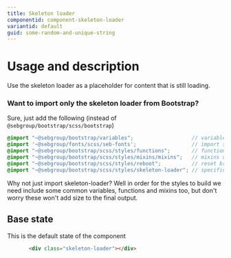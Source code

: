 ```yaml
---
title: Skeleton loader
componentid: component-skeleton-loader
variantid: default
guid: some-random-and-unique-string
---
```

# Usage and description
Use the skeleton loader as a placeholder for content that is still loading.

### Want to import only the skeleton loader from Bootstrap?
Sure, just add the following (instead of `@sebgroup/bootstrap/scss/bootstrap`)
```scss
@import "~@sebgroup/bootstrap/variables";                   // variables used by bootstrap
@import '~@sebgroup/fonts/scss/seb-fonts';                  // import seb font
@import "~@sebgroup/bootstrap/scss/styles/functions";       // functions used by bootstrap
@import "~@sebgroup/bootstrap/scss/styles/mixins/mixins";   // mixins used by bootstrap
@import "~@sebgroup/bootstrap/scss/styles/reboot";          // reset browser specific styles (based on normalize.css)
@import "~@sebgroup/bootstrap/scss/styles/skeleton-loader"; // specific styles for skeleton loader
```
Why not just import skeleton-loader? Well in order for the styles to build we need include some common variables, functions and mixins too, but don't worry these won't add size to the final output.

## Base state
This is the default state of the component
```html
       <div class="skeleton-loader"></div>
   ```
